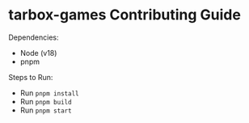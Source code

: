 # tarbox-games Contributing Guide

Dependencies:
- Node (v18)
- pnpm

Steps to Run:

- Run `pnpm install`
- Run `pnpm build`
- Run `pnpm start`

